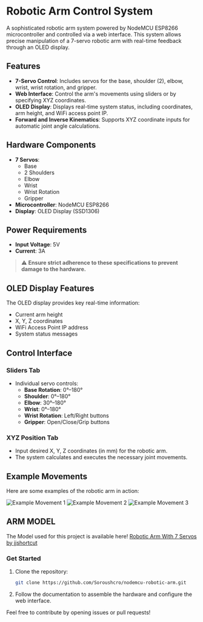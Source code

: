 # Robotic Arm Control System

A sophisticated robotic arm system powered by NodeMCU ESP8266 microcontroller and controlled via a web interface. This system allows precise manipulation of a 7-servo robotic arm with real-time feedback through an OLED display.

## Features

- **7-Servo Control**: Includes servos for the base, shoulder (2), elbow, wrist, wrist rotation, and gripper.
- **Web Interface**: Control the arm's movements using sliders or by specifying XYZ coordinates.
- **OLED Display**: Displays real-time system status, including coordinates, arm height, and WiFi access point IP.
- **Forward and Inverse Kinematics**: Supports XYZ coordinate inputs for automatic joint angle calculations.

## Hardware Components

- **7 Servos**:
  - Base
  - 2 Shoulders
  - Elbow
  - Wrist
  - Wrist Rotation
  - Gripper
- **Microcontroller**: NodeMCU ESP8266
- **Display**: OLED Display (SSD1306)

## Power Requirements

- **Input Voltage**: 5V
- **Current**: 3A

> ⚠️ **Ensure strict adherence to these specifications to prevent damage to the hardware.**

## OLED Display Features

The OLED display provides key real-time information:
- Current arm height
- X, Y, Z coordinates
- WiFi Access Point IP address
- System status messages

## Control Interface

### Sliders Tab
- Individual servo controls:
  - **Base Rotation**: 0°–180°
  - **Shoulder**: 0°–180°
  - **Elbow**: 30°–180°
  - **Wrist**: 0°–180°
  - **Wrist Rotation**: Left/Right buttons
  - **Gripper**: Open/Close/Grip buttons

### XYZ Position Tab
- Input desired X, Y, Z coordinates (in mm) for the robotic arm.
- The system calculates and executes the necessary joint movements.

## Example Movements

Here are some examples of the robotic arm in action:

![Example Movement 1](/pictures/arm%20(3).jpg)
![Example Movement 2](/pictures/arm%20(4).jpg)
![Example Movement 3](/pictures/arm%20(5).jpg)

## ARM MODEL

The Model used for this project is available here! [Robotic Arm With 7 Servos by jjshortcut](https://github.com/Soroushcro/nodemcu-robotic-arm)

### Get Started
1. Clone the repository:
   ```bash
   git clone https://github.com/Soroushcro/nodemcu-robotic-arm.git
   ```
2. Follow the documentation to assemble the hardware and configure the web interface.

Feel free to contribute by opening issues or pull requests!
